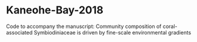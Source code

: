 # Kaneohe-Bay-2018
Code to accompany the manuscript: Community composition of coral-associated Symbiodiniaceae is driven by fine-scale environmental gradients
